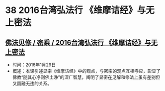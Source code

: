 # 38 2016台湾弘法行 《维摩诘经》与无上密法

## [佛法见修 / 密乘 / 2016台湾弘法行 《维摩诘经》与无上密法](https://www.fohuifayu.com/index.php/huideng-jiangtang/fofa-jianxiu/mi-cheng/9888-l16029)

- 时间：2016年1月29日
- 概述：本课引述显宗《维摩诘经》中的观点，与密宗的观点互相呼应，彰显了佛教“随其心净则佛土净”的深广智慧，阐明了显密在见解和修法上虽有差别但又圆融无违的关系。
